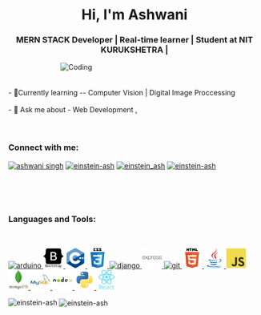 <!-- [![MasterHead](https://encrypted-tbn0.gstatic.com/images?q=tbn:ANd9GcSQAErcRNYL-_WB8z_RRtTW1BYgSvSW-iTBL3HT3GyOsQ&usqp=CAU&ec=48665701)](https://rishavchanda.io) -->
<!-- <img align="center" alt="Its me" width= "400" src"https://38.media.tumblr.com/b280a388fc5c8b88a78912b47e482af6/tumblr_n7sb7eI5zg1sfhzt8o1_500.gif"> -->
<h1 align="center">Hi, I'm Ashwani</h1>
<h3 align="center">MERN STACK Developer | Real-time learner | Student at NIT KURUKSHETRA |</h3>
<!-- <img align="right" alt="Its me" width= "400" src"https://38.media.tumblr.com/b280a388fc5c8b88a78912b47e482af6/tumblr_n7sb7eI5zg1sfhzt8o1_500.gif"> -->
<img sytle= "border-radius: 30% "align="right" alt="Coding" width="400" src="https://media4.giphy.com/media/v1.Y2lkPTc5MGI3NjExNWRlZDg3ZjhkZjY2NjgzMWI3YjQxYjYxZjU3MGVkM2QwNWQ2YjJhMCZjdD1n/qgQUggAC3Pfv687qPC/giphy.gif">
<br><br><br>
- 🌱Currently learning -- Computer Vision  |  Digital Image Proccessing
<br><br>
- 💬 Ask me about - Web Development ,
<br><br>
<!-- - 📫 How to reach me **Insta : einstein._.there_** -->
<br>
<h3 align="left">Connect with me:</h3>
<p align="left">
<a href="https://linkedin.com/in/ashwani singh" target="blank"><img align="center" src="https://raw.githubusercontent.com/rahuldkjain/github-profile-readme-generator/master/src/images/icons/Social/linked-in-alt.svg" alt="ashwani singh" height="30" width="40" /></a>
<a href="https://instagram.com/einstein-ash" target="blank"><img align="center" src="https://raw.githubusercontent.com/rahuldkjain/github-profile-readme-generator/master/src/images/icons/Social/instagram.svg" alt="einstein-ash" height="30" width="40" /></a>
<a href="https://www.codechef.com/users/einstein_ash" target="blank"><img align="center" src="https://cdn.jsdelivr.net/npm/simple-icons@3.1.0/icons/codechef.svg" alt="einstein_ash" height="30" width="40" /></a>
<a href="https://www.leetcode.com/einstein-ash" target="blank"><img align="center" src="https://raw.githubusercontent.com/rahuldkjain/github-profile-readme-generator/master/src/images/icons/Social/leet-code.svg" alt="einstein-ash" height="30" width="40" /></a>
</p>
<br><br><br>
<h3 align="left">Languages and Tools:</h3><br>
<p align="left"> <a href="https://www.arduino.cc/" target="_blank" rel="noreferrer"> <img src="https://cdn.worldvectorlogo.com/logos/arduino-1.svg" alt="arduino" width="40" height="40"/> </a> <a href="https://getbootstrap.com" target="_blank" rel="noreferrer"> <img src="https://raw.githubusercontent.com/devicons/devicon/master/icons/bootstrap/bootstrap-plain-wordmark.svg" alt="bootstrap" width="40" height="40"/> </a> <a href="https://www.w3schools.com/cpp/" target="_blank" rel="noreferrer"> <img src="https://raw.githubusercontent.com/devicons/devicon/master/icons/cplusplus/cplusplus-original.svg" alt="cplusplus" width="40" height="40"/> </a> <a href="https://www.w3schools.com/css/" target="_blank" rel="noreferrer"> <img src="https://raw.githubusercontent.com/devicons/devicon/master/icons/css3/css3-original-wordmark.svg" alt="css3" width="40" height="40"/> </a> <a href="https://www.djangoproject.com/" target="_blank" rel="noreferrer"> <img src="https://cdn.worldvectorlogo.com/logos/django.svg" alt="django" width="40" height="40"/> </a> <a href="https://expressjs.com" target="_blank" rel="noreferrer"> <img src="https://raw.githubusercontent.com/devicons/devicon/master/icons/express/express-original-wordmark.svg" alt="express" width="40" height="40"/> </a> <a href="https://git-scm.com/" target="_blank" rel="noreferrer"> <img src="https://www.vectorlogo.zone/logos/git-scm/git-scm-icon.svg" alt="git" width="40" height="40"/> </a> <a href="https://www.w3.org/html/" target="_blank" rel="noreferrer"> <img src="https://raw.githubusercontent.com/devicons/devicon/master/icons/html5/html5-original-wordmark.svg" alt="html5" width="40" height="40"/> </a> <a href="https://www.java.com" target="_blank" rel="noreferrer"> <img src="https://raw.githubusercontent.com/devicons/devicon/master/icons/java/java-original.svg" alt="java" width="40" height="40"/> </a> <a href="https://developer.mozilla.org/en-US/docs/Web/JavaScript" target="_blank" rel="noreferrer"> <img src="https://raw.githubusercontent.com/devicons/devicon/master/icons/javascript/javascript-original.svg" alt="javascript" width="40" height="40"/> </a> <a href="https://www.mongodb.com/" target="_blank" rel="noreferrer"> <img src="https://raw.githubusercontent.com/devicons/devicon/master/icons/mongodb/mongodb-original-wordmark.svg" alt="mongodb" width="40" height="40"/> </a> <a href="https://www.mysql.com/" target="_blank" rel="noreferrer"> <img src="https://raw.githubusercontent.com/devicons/devicon/master/icons/mysql/mysql-original-wordmark.svg" alt="mysql" width="40" height="40"/> </a> <a href="https://nodejs.org" target="_blank" rel="noreferrer"> <img src="https://raw.githubusercontent.com/devicons/devicon/master/icons/nodejs/nodejs-original-wordmark.svg" alt="nodejs" width="40" height="40"/> </a> <a href="https://www.python.org" target="_blank" rel="noreferrer"> <img src="https://raw.githubusercontent.com/devicons/devicon/master/icons/python/python-original.svg" alt="python" width="40" height="40"/> </a> <a href="https://reactjs.org/" target="_blank" rel="noreferrer"> <img src="https://raw.githubusercontent.com/devicons/devicon/master/icons/react/react-original-wordmark.svg" alt="react" width="40" height="40"/> </a> </p>

<p><img align="left" src="https://github-readme-stats.vercel.app/api/top-langs?username=einstein-ash&show_icons=true&locale=en&layout=compact" alt="einstein-ash" /></p>

<p>&nbsp;<img align="center" src="https://github-readme-stats.vercel.app/api?username=einstein-ash&show_icons=true&locale=en" alt="einstein-ash" /></p>
